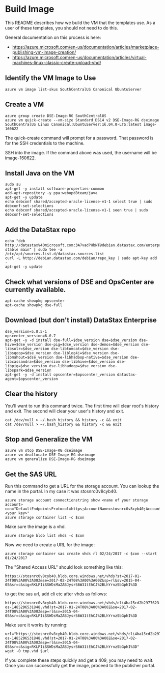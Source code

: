 # Build Image

This README describes how we build the VM that the templates use.  As a user of these templates, you should not need to do this.

General documentation on this process is here:
* https://azure.microsoft.com/en-us/documentation/articles/marketplace-publishing-vm-image-creation/
* https://azure.microsoft.com/en-us/documentation/articles/virtual-machines-linux-classic-create-upload-vhd/

## Identify the VM Image to Use

    azure vm image list-skus SouthCentralUS Canonical UbuntuServer

## Create a VM

    azure group create DSE-Image-RG SouthCentralUS
    azure vm quick-create --vm-size Standard_DS14_v2 DSE-Image-RG dseimage SouthCentralUS Linux Canonical:UbuntuServer:16.04.0-LTS:latest image-160622

The quick-create command will prompt for a password.  That password is for the SSH credentials to the machine.

SSH into the image.  If the command above was used, the username will be image-160622.

## Install Java on the VM

    sudo su
    apt-get -y install software-properties-common
    add-apt-repository -y ppa:webupd8team/java
    apt-get -y update
    echo debconf shared/accepted-oracle-license-v1-1 select true | sudo debconf-set-selections
    echo debconf shared/accepted-oracle-license-v1-1 seen true | sudo debconf-set-selections

## Add the DataStax repo

    echo "deb http://datastax%40microsoft.com:3A7vadPHbNT@debian.datastax.com/enterprise stable main" | sudo tee -a /etc/apt/sources.list.d/datastax.sources.list
    curl -L http://debian.datastax.com/debian/repo_key | sudo apt-key add -
    apt-get -y update

## Check what versions of DSE and OpsCenter are currently available.

    apt-cache showpkg opscenter
    apt-cache showpkg dse-full

## Download (but don't install) DataStax Enterprise

    dse_version=5.0.5-1
    opscenter_version=6.0.7
    apt-get -y -d install dse-full=$dse_version dse=$dse_version dse-hive=$dse_version dse-pig=$dse_version dse-demos=$dse_version dse-libsolr=$dse_version dse-libtomcat=$dse_version dse-libsqoop=$dse_version dse-liblog4j=$dse_version dse-libmahout=$dse_version dse-libhadoop-native=$dse_version dse-libcassandra=$dse_version dse-libhive=$dse_version dse-libpig=$dse_version dse-libhadoop=$dse_version dse-libspark=$dse_version
    apt-get -y -d install opscenter=$opscenter_version datastax-agent=$opscenter_version

## Clear the history

You'll want to run this command twice.  The first time will clear root's history and exit.  The second will clear your user's history and exit.

    cat /dev/null > ~/.bash_history && history -c && exit
    cat /dev/null > ~/.bash_history && history -c && exit

## Stop and Generalize the VM

    azure vm stop DSE-Image-RG dseimage
    azure vm deallocate DSE-Image-RG dseimage
    azure vm generalize DSE-Image-RG dseimage

## Get the SAS URL

Run this command to get a URL for the storage account.  You can lookup the name in the portal.  In my case it was stosnrc0v8cyb40.

    azure storage account connectionstring show <name of your storage account>
    con="DefaultEndpointsProtocol=https;AccountName=stosnrc0v8cyb40;AccountKey=<your key>"
    azure storage container list -c $con

Make sure the image is a vhd.

    azure storage blob list vhds -c $con

Now we need to create a URL for the image:

    azure storage container sas create vhds rl 02/24/2017 -c $con --start 01/24/2017

The "Shared Access URL" should look something like this:

    https://stosnrc0v8cyb40.blob.core.windows.net/vhds?st=2017-01-24T08%3A00%3A00Z&se=2017-02-24T08%3A00%3A00Z&sp=rl&sv=2015-04-05&sr=c&sig=RKLPIiSSWDsMaZABJysrS6W31tEhCJ%2BLhYrnzSbGphI%3D

to get the sas url, add cli etc after vhds as follows:

    https://stosnrc0v8cyb40.blob.core.windows.net/vhds/cli4ba15cd2b2977623-os-1485296531848.vhd?st=2017-01-24T08%3A00%3A00Z&se=2017-02-24T08%3A00%3A00Z&sp=rl&sv=2015-04-05&sr=c&sig=RKLPIiSSWDsMaZABJysrS6W31tEhCJ%2BLhYrnzSbGphI%3D

Make sure it works by running:

    url="https://stosnrc0v8cyb40.blob.core.windows.net/vhds/cli4ba15cd2b2977623-os-1485296531848.vhd?st=2017-01-24T08%3A00%3A00Z&se=2017-02-24T08%3A00%3A00Z&sp=rl&sv=2015-04-05&sr=c&sig=RKLPIiSSWDsMaZABJysrS6W31tEhCJ%2BLhYrnzSbGphI%3D"
    wget -O tmp.vhd $url

If you complete these steps quickly and get a 409, you may need to wait.  Once you can successfully get the image, proceed to the publisher portal.

